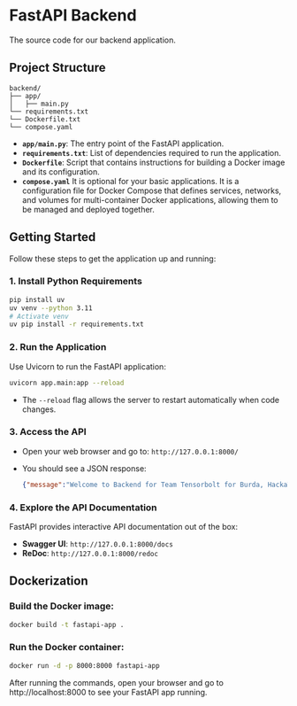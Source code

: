 # FastAPI Backend

The source code for our backend application.

## Project Structure

```plaintext
backend/
├── app/
│   ├── main.py
└── requirements.txt
└── Dockerfile.txt
└── compose.yaml
```

- **`app/main.py`**: The entry point of the FastAPI application.
- **`requirements.txt`**: List of dependencies required to run the application.
- **`Dockerfile`**: Script that contains instructions for building a Docker image and its configuration.
- **`compose.yaml`** It is optional for your basic applications. It is a configuration file for Docker Compose that defines services, networks, and volumes for multi-container Docker applications, allowing them to be managed and deployed together.

## Getting Started

Follow these steps to get the application up and running:

### 1. Install Python Requirements
```bash
pip install uv
uv venv --python 3.11
# Activate venv
uv pip install -r requirements.txt
```

### 2. Run the Application

Use Uvicorn to run the FastAPI application:

```bash
uvicorn app.main:app --reload
```

- The `--reload` flag allows the server to restart automatically when code changes.

### 3. Access the API

- Open your web browser and go to: `http://127.0.0.1:8000/`
- You should see a JSON response:

  ```json
  {"message":"Welcome to Backend for Team Tensorbolt for Burda, HackaTUM2024!"}
  ```

### 4. Explore the API Documentation

FastAPI provides interactive API documentation out of the box:

- **Swagger UI**: `http://127.0.0.1:8000/docs`
- **ReDoc**: `http://127.0.0.1:8000/redoc`

## Dockerization

### Build the Docker image:

```bash
docker build -t fastapi-app .
```

### Run the Docker container:

```bash
docker run -d -p 8000:8000 fastapi-app
```

After running the commands, open your browser and go to http://localhost:8000 to see your FastAPI app running.
